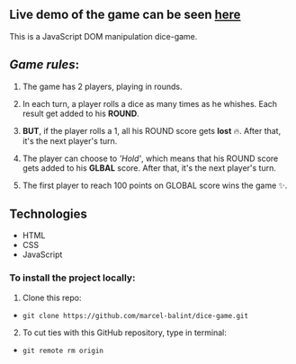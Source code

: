 ## Live demo of the game can be seen [here](https://marcel-balint.github.io/dice-game/)

This is a JavaScript DOM manipulation dice-game.

## _Game rules_:

1.  The game has 2 players, playing in rounds.

2.  In each turn, a player rolls a dice as many times as he whishes. Each result get added to his
    **ROUND**.
3.  **BUT**, if the player rolls a 1, all his ROUND score
    gets **lost** 🔥. After that, it's the next player's
    turn.
4.  The player can choose to _'Hold'_, which means that
    his ROUND score gets added to his **GLBAL** score.
    After
    that, it's the next player's turn.
5.  The first player to reach 100 points on GLOBAL score
    wins the game ✨.

## Technologies

- HTML
- CSS
- JavaScript

### To install the project locally:

1.  Clone this repo:

- `git clone https://github.com/marcel-balint/dice-game.git`

2. To cut ties with this GitHub repository, type in terminal:

- `git remote rm origin`
